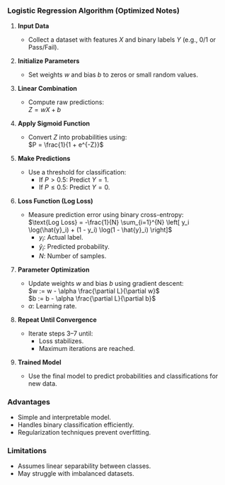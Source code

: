 
### **Logistic Regression Algorithm (Optimized Notes)**

1. **Input Data**  
   - Collect a dataset with features $X$ and binary labels $Y$ (e.g., $0$/$1$ or Pass/Fail).  

2. **Initialize Parameters**  
   - Set weights $w$ and bias $b$ to zeros or small random values.  

3. **Linear Combination**  
   - Compute raw predictions:  
     $Z = wX + b$

4. **Apply Sigmoid Function**  
   - Convert $Z$ into probabilities using:  
     $P = \frac{1}{1 + e^{-Z}}$  

5. **Make Predictions**  
   - Use a threshold for classification:  
     - If $P > 0.5$: Predict $Y = 1$.  
     - If $P \leq 0.5$: Predict $Y = 0$.  

6. **Loss Function (Log Loss)**  
   - Measure prediction error using binary cross-entropy:  
     $\text{Log Loss} = -\frac{1}{N} \sum_{i=1}^{N} \left[ y_i \log(\hat{y}_i) + (1 - y_i) \log(1 - \hat{y}_i) \right]$  
     - $y_i$: Actual label.  
     - $\hat{y}_i$: Predicted probability.  
     - $N$: Number of samples.  

7. **Parameter Optimization**  
   - Update weights $w$ and bias $b$ using gradient descent:  
     $w := w - \alpha \frac{\partial L}{\partial w}$  
     $b := b - \alpha \frac{\partial L}{\partial b}$  
   - $\alpha$: Learning rate.  

8. **Repeat Until Convergence**  
   - Iterate steps $3$–$7$ until:  
     - Loss stabilizes.  
     - Maximum iterations are reached.  

9. **Trained Model**  
   - Use the final model to predict probabilities and classifications for new data.  


### **Advantages**  
- Simple and interpretable model.  
- Handles binary classification efficiently.  
- Regularization techniques prevent overfitting.


### **Limitations**  
- Assumes linear separability between classes.  
- May struggle with imbalanced datasets.